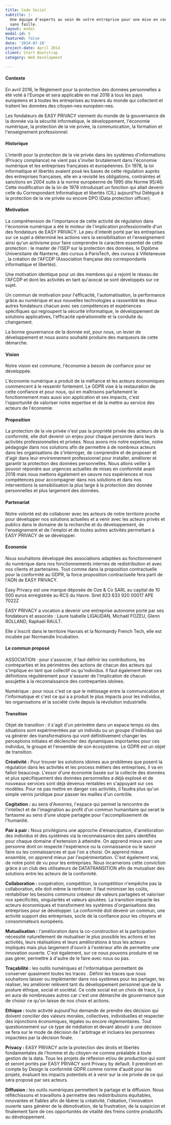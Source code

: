 ```yaml
---
title: Code Social
subtitle: |-
  Une équipe d'experts au sein de votre entreprise pour une mise en conformité
  sans faille.
layout: modal
modal-id: 5
featured: false
date: '2014-07-18'
project-date: April 2014
client: Start Bootstrap
category: Web Development

---
```


#### Contexte

En avril 2016, le Règlement pour la protection des données personnelles a été voté à l'Europe et sera applicable en mai 2018 à tous les pays européens et à toutes les entreprises au travers du monde qui collectent et traitent les données des citoyen-nes européen-nes.

Les fondateurs de EASY PRIVACY viennent du monde de la gouvernance de la donnée via la sécurité informatique, le développement, l'économie numérique, la protection de la vie privée, la communication, la formation et l'enseignement professionnel.

#### Historique

L'interêt pour la protection de la vie privée dans les systèmes d'informations (Privacy compliance) ne vient pas s'inviter brutalement dans l'économie numérique et les entreprises françaises et européennes. En 1978, la loi informatique et libertés avaient posé les bases de cette régulation auprès des entreprises françaises, elle en a revisité les obligations, contraintes et sanctions en 2004 suite à la norme européenne de 1995 dite Norme 95/46. Cette modification de la loi de 1978 introduisait un fonction qui allait devenir celle du Correspondant Informatique et libertés (CIL) aujourd'hui Délégué à la protection de la vie privée ou encore DPO (Data protection officer).

#### Motivation

La compréhension de l'importance de cette activité de régulation dans l'économie numérique a été le moteur de l'implication professionnelle d'un des fondateurs de EASY PRIVACY. Le peu d'interêt porté par les entreprises sur ce sujet a déterminé les actions vers la sensibilisation et l'enseignement ainsi qu'un activisme pour faire comprendre le caractère essentiel de cette protection : le master de l'ISEP sur la protection des données, le Diplôme Universitaire de Nanterre, des cursus à ParisTech, des cursus à Villetaneuse , la création de l'AFCDP (Association française des correspondants informatique et libertés).

Une motivation identique pour un des membres qui a rejoint le réseau de l'AFCDP et dont les activités en tant qu'avocat se sont développés sur ce sujet.

Un commun de motivation pour l'efficacité, l'automatisation, la performance grâce au numérique et aux nouvelles technologies a rassemblé les deux autres fondateurs chacun avec ses compétences et expériences spécifiques qui regroupent la sécurité informatique, le développement de solutions applicatives, l'efficacité opérationnelle et la conduite du changement. 

La bonne gouvernance de la donnée est, pour nous, un levier de développement et nous avons souhaité produire des marqueurs de cette démarche.


#### Vision

Notre vision est commune, l'économie a besoin de confiance pour se développée. 

L'économie numérique a produit de la méfiance et les acteurs économiques commencent à le ressentir fortement. Le GDPR vise à la restauration de cette confiance et pour nous, qui en maîtrisons parfaitement le fonctionnement mais aussi son application et ses impacts, c'est l'opportunité de valoriser notre expertise et de la mettre au service des acteurs de l'économie.

#### Proposition

La protection de la vie privée n'est pas la propriété privée des acteurs de la conformité, elle doit devenir un enjeu pour chaque personne dans leurs activités professionnelles et privées.
Nous avons mis notre expertise, notre pédagogie dans nos solutions afin de permettre à de nombreux acteurs dans les organisations de s'interroger, de comprendre et de proposer et d'agir dans leur environnement professionnel pour installer, améliorer et garantir la protection des données personnelles.
Nous allons veiller à pouvoir répondre aux urgences actuelles de mises en conformité avant 2018 mais nous mettons également en oeuvre nos expériences et nos compétences pour accompagner dans nos solutions et dans nos interventions la sensibilisation la plus large à la protection des donnée personnelles et plus largement des données.

#### Partenariat

Notre volonté est de collaborer avec les acteurs de notre territoire proche pour développer nos solutions actuelles et a venir avec les acteurs privés et publics dans le domaine de la recherche et du développement, de l'enseignement et de l'emploi et de toutes autres activités permettant à EASY PRIVACY de se développer.

#### Economie

Nous souhaitons développé des associations adaptées au fonctionnement du numérique dans nos fonctionnements internes de redistribution et avec nos clients et partenaires. Tout comme dans la proposition contractuelle pour la conformité au GDPR, la force proposition contractuelle fera parti de l'ADN de EASY PRIVACY.

Easy Privacy est une marque déposée de Oze & Co SARL au capital de 10 000 euros enregistrée au RCS du Havre. 
Siret 823 633 920 00017 APE 7022Z

EASY PRIVACY a vocation a devenir une entreprise autonome porté par ses fondateurs et associés : Laure Isabelle LIGAUDAN, Michaël FOZEU, Glenn ROLLAND, Raphaël RAULT.

Elle  s'inscrit dans le territoire Havrais et la Normandy French Tech, elle est incubée par Normandie Incubation.


#### Le commun proposé

ASSOCIATION : pour s'associer, il faut définir les contributions, les contreparties et les périmètres des actions de chacun des acteurs qui s'implique en tant que collectif ou qu'individus. Il faut également itérer ces définitions régulièrement pour s'assurer de l'implication de chacun assujettie à la reconnaissance des contreparties idoines.

Numérique : pour nous c'est ce que le métissage entre la communication et l'informatique et c'est ce qui a a produit le plus impacts pour les individus, les organisations et la société civile depuis la révolution industrielle.

#### Transition

Objet de transition : il s'agit d'un périmètre dans un espace temps où des situations sont expérimentées par un individu ou un groupe d'individus qui va générer des transformations qui vont définitivement changer les perceptions initiales et déclencher des dynamiques importantes pour ces individus, le groupe et l'ensemble de son écosystème. Le GDPR est un objet de transition.

__Créativité :__ Pour trouver les solutions idoines aux problèmes que posent la régulation dans les activités et les process métiers des entreprises, il va en falloir beaucoup. L'essor d'une économie basée sur la collecte des données et plus spécifiquement des données personnelles a déjà explosé et de nouveaux services sont déjà devenus rentables en s'appuyant sur ces modèles. Pour ne pas mettre en danger ces activités, il faudra plus qu'un simple vernis juridique pour passer les mailles d'un contrôle.

__Cogitation :__ au sens d'Aveorres, l'espace qui permet la rencontre de l'intellect et de l'imagination au profit d'un commun humanitaire qui serait le fantasme au sens d'une utopie partagée pour l'accomplissement de l'humanité.

__Pair à pair :__ Nous privilégions une approche d'émancipation, d'amélioration des individus et des systèmes via la reconnaissance des pairs identifiés pour chaque domaine d'extension à atteindre. On apprend mieux avec une personne dont on respecte l'expérience ou la connaissance ou le savoir faire ou les connaissances et que l'on a choisi. On apprend mieux ensemble, on apprend mieux par l'expérimentation. C'est également vrai, de notre point de vu pour les entreprises. Nous incarnerons cette conviction grâce à un club des utilisateurs de DATATRANSITION afin de mutualiser des solutions entre les acteurs de la conformité.

__Collaboration :__ coopération, compétition, la compétition n'empêche pas la collaboration, elle doit même la renforcer. Il faut minimiser les coûts, rentabiliser les besoins communs créateur de valeurs partagées et valoriser nos spécificités, singularités et valeurs ajoutées. La transition impacte les acteurs économiques et transforment les systèmes d'organisations des entreprises pour se développer. La conformité doit devenir un commun, une activité support des entreprises, socle de la confiance pour les citoyens et consommateurs européens.

__Mutualisation :__ l'amélioration dans la co-construction et la participation nécessité naturellement de mutualiser le plus possible les actions et les activités, leurs réalisations et leurs améliorations à tous les acteurs impliqués mais plus largement d'ouvrir à l'extérieur afin de permettre une innovation ouverte. C'est également, sur ce nous pouvons produire et ne pas gérer, permettre à d'autre de le faire avec nous ou pas.

__Traçabilité :__ les outils numériques et l'informatique permettent de conserver quasiment toutes les traces . Définir les traces que nous souhaitons laisser ou implémenter dans nos systèmes pour les partager, les réaliser, les améliorer relèvent tant du développement personnel que de la posture éthique, social et sociétal. Ce code social est un choix de trace, il y en aura de nombreuses autres car c'est une démarche de gouvernance que de choisir ce qu'on laisse de nos choix et actions.

__Ethique :__ toute activité aujourd'hui demande de prendre des décision qui doivent concilier des valeurs morales, collectives, individuelles et respecter des injonctions économiques, légales ou encore réglementaires. Tout questionnement sur ce type de médiation et devant aboutir à une décision se fera sur le mode de décision de l'arbitrage et incluera les personnes impactées par la décision finale.

__Privacy :__ EASY PRIVACY acte la protection des droits et libertés fondamentales de l'homme et du citoyen-ne comme préalable à toute gestion de la data. Tous les projets de réflexion et/ou de production qui sont et seront portés par EASY PRIVACY sont Privacy by default. Il prendront en compte by Design la conformité GDPR comme norme d'audit pour les projets, évaluant les impacts potentiels et à venir sur la vie privée de ce qui sera proposé par ses acteurs.

__Diffusion :__ les outils numériques permettent le partage et la diffusion. Nous réfléchissons et travaillons à permettre des redistributions équitables, innovantes et fiables afin de libérer la créativité, l'idéation, l'innovation ouverte sans générer de la démotivation, de la frustration, de la suspicion et finalement faire de ces opportunités de vitalité des freins contre productifs au développement.

